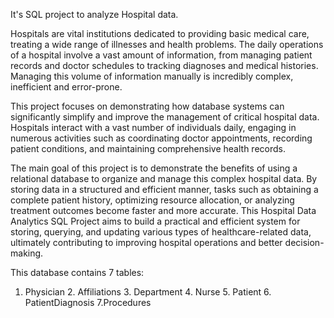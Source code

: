 It's SQL project to analyze Hospital data.                                                                                                                                                                

Hospitals are vital institutions dedicated to providing basic medical care, treating a wide range of illnesses and health problems. The daily operations of a hospital involve a vast amount of information, from managing patient records and doctor schedules to tracking diagnoses and medical histories. Managing this volume of information manually is incredibly complex, inefficient and error-prone.    


This project focuses on demonstrating how database systems can significantly simplify and improve the management of critical hospital data. Hospitals interact with a vast number of individuals daily, engaging in numerous activities such as coordinating doctor appointments, recording patient conditions, and maintaining comprehensive health records.                                                     

The main goal of this project is to demonstrate the benefits of using a relational database to organize and manage this complex hospital data. By storing data in a structured and efficient manner, tasks such as obtaining a complete patient history, optimizing resource allocation, or analyzing treatment outcomes become faster and more accurate. This Hospital Data Analytics SQL Project aims to build a practical and efficient system for storing, querying, and updating various types of healthcare-related data, ultimately contributing to improving hospital operations and better decision-making. 

This database contains 7 tables:

1. Physician                                                                                                                                                                                           2. Affiliations                                                                                                                                                                                        3. Department                                                                                                                                                                                           4. Nurse                                                                                                                                                                                                 5. Patient                                                                                                                                                                                             6. PatientDiagnosis                                                                                                                                                                                     7.Procedures
